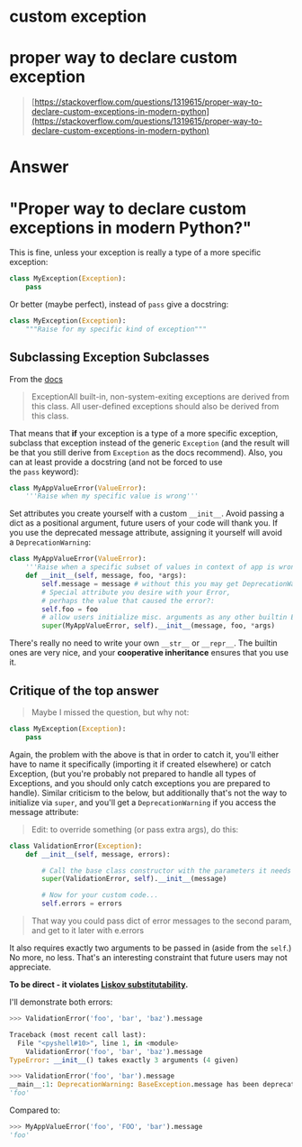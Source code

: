 # custom exception

# proper way to declare custom exception

> [https://stackoverflow.com/questions/1319615/proper-way-to-declare-custom-exceptions-in-modern-python](https://stackoverflow.com/questions/1319615/proper-way-to-declare-custom-exceptions-in-modern-python)

# Answer

# **"Proper way to declare custom exceptions in modern Python?"**

This is fine, unless your exception is really a type of a more specific exception:

```python
class MyException(Exception):
    pass
```

Or better (maybe perfect), instead of `pass` give a docstring:

```python
class MyException(Exception):
    """Raise for my specific kind of exception"""
```

## Subclassing Exception Subclasses

From the [docs](https://docs.python.org/2/library/exceptions.html#exceptions.BaseException)

> ExceptionAll built-in, non-system-exiting exceptions are derived from this class. All user-defined exceptions should also be derived from this class.

That means that **if** your exception is a type of a more specific exception, subclass that exception instead of the generic `Exception` (and the result will be that you still derive from `Exception` as the docs recommend). Also, you can at least provide a docstring (and not be forced to use the `pass` keyword):

```python
class MyAppValueError(ValueError):
    '''Raise when my specific value is wrong'''

```

Set attributes you create yourself with a custom `__init__`. Avoid passing a dict as a positional argument, future users of your code will thank you. If you use the deprecated message attribute, assigning it yourself will avoid a `DeprecationWarning`:

```python
class MyAppValueError(ValueError):
    '''Raise when a specific subset of values in context of app is wrong'''
    def __init__(self, message, foo, *args):
        self.message = message # without this you may get DeprecationWarning
        # Special attribute you desire with your Error,
        # perhaps the value that caused the error?:
        self.foo = foo
        # allow users initialize misc. arguments as any other builtin Error
        super(MyAppValueError, self).__init__(message, foo, *args)
```

There's really no need to write your own `__str__` or `__repr__`. The builtin ones are very nice, and your **cooperative inheritance** ensures that you use it.

## Critique of the top answer

> Maybe I missed the question, but why not:

```python
class MyException(Exception):
    pass

```

Again, the problem with the above is that in order to catch it, you'll either have to name it specifically (importing it if created elsewhere) or catch Exception, (but you're probably not prepared to handle all types of Exceptions, and you should only catch exceptions you are prepared to handle). Similar criticism to the below, but additionally that's not the way to initialize via `super`, and you'll get a `DeprecationWarning` if you access the message attribute:

> Edit: to override something (or pass extra args), do this:

```python
class ValidationError(Exception):
    def __init__(self, message, errors):

        # Call the base class constructor with the parameters it needs
        super(ValidationError, self).__init__(message)

        # Now for your custom code...
        self.errors = errors
```

> That way you could pass dict of error messages to the second param, and get to it later with e.errors

It also requires exactly two arguments to be passed in (aside from the `self`.) No more, no less. That's an interesting constraint that future users may not appreciate.

**To be direct - it violates [Liskov substitutability](https://en.wikipedia.org/wiki/Liskov_substitution_principle).**

I'll demonstrate both errors:

```python
>>> ValidationError('foo', 'bar', 'baz').message

Traceback (most recent call last):
  File "<pyshell#10>", line 1, in <module>
    ValidationError('foo', 'bar', 'baz').message
TypeError: __init__() takes exactly 3 arguments (4 given)

>>> ValidationError('foo', 'bar').message
__main__:1: DeprecationWarning: BaseException.message has been deprecated as of Python 2.6
'foo'
```

Compared to:

```python
>>> MyAppValueError('foo', 'FOO', 'bar').message
'foo'
```
